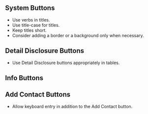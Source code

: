 System Buttons
---
* Use verbs in titles.
* Use title-case for titles.
* Keep titles short.
* Consider adding a border or a background only when necessary.

Detail Disclosure Buttons
---
* Use Detail Disclosure buttons appropriately in tables.

Info Buttons
---

Add Contact Buttons
---
* Allow keyboard entry in addition to the Add Contact button.


